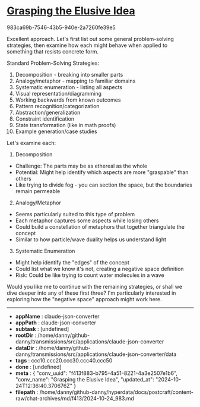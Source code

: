 # [Grasping the Elusive Idea](https://claude.ai/chat/f413f883-b795-4a51-8221-4a3e2507e1b6)

983ca69b-7546-43b5-940e-2a7260fe39e5

 Excellent approach. Let's first list out some general problem-solving strategies, then examine how each might behave when applied to something that resists concrete form.

Standard Problem-Solving Strategies:
1. Decomposition - breaking into smaller parts
2. Analogy/metaphor - mapping to familiar domains
3. Systematic enumeration - listing all aspects
4. Visual representation/diagramming
5. Working backwards from known outcomes
6. Pattern recognition/categorization
7. Abstraction/generalization
8. Constraint identification
9. State transformation (like in math proofs)
10. Example generation/case studies

Let's examine each:

1. Decomposition
- Challenge: The parts may be as ethereal as the whole
- Potential: Might help identify which aspects are more "graspable" than others
- Like trying to divide fog - you can section the space, but the boundaries remain permeable

2. Analogy/Metaphor
- Seems particularly suited to this type of problem
- Each metaphor captures some aspects while losing others
- Could build a constellation of metaphors that together triangulate the concept
- Similar to how particle/wave duality helps us understand light

3. Systematic Enumeration
- Might help identify the "edges" of the concept
- Could list what we know it's not, creating a negative space definition
- Risk: Could be like trying to count water molecules in a wave

Would you like me to continue with the remaining strategies, or shall we dive deeper into any of these first three? I'm particularly interested in exploring how the "negative space" approach might work here.

---

* **appName** : claude-json-converter
* **appPath** : claude-json-converter
* **subtask** : [undefined]
* **rootDir** : /home/danny/github-danny/transmissions/src/applications/claude-json-converter
* **dataDir** : /home/danny/github-danny/transmissions/src/applications/claude-json-converter/data
* **tags** : ccc10.ccc20.ccc30.ccc40.ccc50
* **done** : [undefined]
* **meta** : {
  "conv_uuid": "f413f883-b795-4a51-8221-4a3e2507e1b6",
  "conv_name": "Grasping the Elusive Idea",
  "updated_at": "2024-10-24T12:36:40.370676Z"
}
* **filepath** : /home/danny/github-danny/hyperdata/docs/postcraft/content-raw/chat-archives/md/f413/2024-10-24_983.md